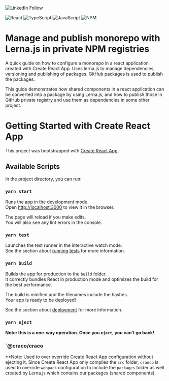 ![LinkedIn Follow](https://img.shields.io/badge/Follow-Kristi%20Mita-blue?style=flat-square&logo=LinkedIn&url=https://www.linkedin.com/in/kristi-mita/)

![React](https://img.shields.io/badge/react-%2320232a.svg?style=for-the-badge&logo=react&logoColor=%2361DAFB)
![TypeScript](https://img.shields.io/badge/typescript-%23007ACC.svg?style=for-the-badge&logo=typescript&logoColor=white)
![JavaScript](https://img.shields.io/badge/javascript-%23323330.svg?style=for-the-badge&logo=javascript&logoColor=%23F7DF1E)
![NPM](https://img.shields.io/badge/NPM-%23CB3837.svg?style=for-the-badge&logo=npm&logoColor=white)

# Manage and publish monorepo with Lerna.js in private NPM registries

A quick guide on how to configure a monorepo in a react application created with Create React App. Uses lerna.js to manage dependencies, versioning and publishing of packages. GitHub packages is used to publish the packages.

This guide demonstrates how shared components in a react application can be converted into a package by using Lerna.js, and how to publish those in GitHub private registry and use them as dependencies in some other project.


# Getting Started with Create React App

This project was bootstrapped with [Create React App](https://github.com/facebook/create-react-app).

## Available Scripts

In the project directory, you can run:

### `yarn start`

Runs the app in the development mode.\
Open [http://localhost:3000](http://localhost:3000) to view it in the browser.

The page will reload if you make edits.\
You will also see any lint errors in the console.

### `yarn test`

Launches the test runner in the interactive watch mode.\
See the section about [running tests](https://facebook.github.io/create-react-app/docs/running-tests) for more information.

### `yarn build`

Builds the app for production to the `build` folder.\
It correctly bundles React in production mode and optimizes the build for the best performance.

The build is minified and the filenames include the hashes.\
Your app is ready to be deployed!

See the section about [deployment](https://facebook.github.io/create-react-app/docs/deployment) for more information.

### `yarn eject`

**Note: this is a one-way operation. Once you `eject`, you can’t go back!**

### `@craco/craco

**Note: Used to over override Create React App configuration without ejecting it. Since Create React App only compiles the `src` folder, `cranco` is used to override `webpack` configuration to include the `packages` folder as well created by Lerna.js which contains our packages (shared components).


